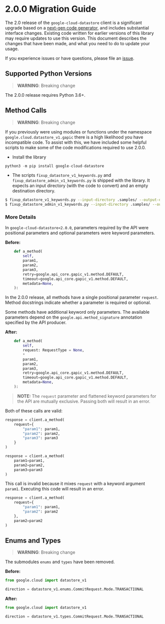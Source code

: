 # 2.0.0 Migration Guide

The 2.0 release of the `google-cloud-datastore` client is a significant upgrade based on a [next-gen code generator](https://github.com/googleapis/gapic-generator-python), and includes substantial interface changes. Existing code written for earlier versions of this library may require updates to use this version. This document describes the changes that have been made, and what you need to do to update your usage.

If you experience issues or have questions, please file an [issue](https://github.com/googleapis/python-datastore/issues).

## Supported Python Versions

> **WARNING**: Breaking change

The 2.0.0 release requires Python 3.6+.


## Method Calls

> **WARNING**: Breaking change

If you previously were using modules or functions under the namespace
`google.cloud.datastore_v1.gapic` there is a high likelihood you have incompatible code.
To assist with this, we have included some helpful scripts to make some of the code
modifications required to use 2.0.0.

* Install the library

```py
python3 -m pip install google-cloud-datastore
```

* The scripts `fixup_datastore_v1_keywords.py` and `fixup_datastore_admin_v1_keywords.py` 
is shipped with the library. It expects an input directory (with the code to convert)
and an empty destination directory.

```sh
$ fixup_datastore_v1_keywords.py --input-directory .samples/ --output-directory samples/
$ fixup_datastore_admin_v1_keywords.py --input-directory .samples/ --output-directory samples/
```

### More Details

In `google-cloud-datastore<2.0.0`, parameters required by the API were positional parameters and optional parameters were keyword parameters.

**Before:**
```py
    def a_method(
        self,
        param1,
        param2,
        param3,
        retry=google.api_core.gapic_v1.method.DEFAULT,
        timeout=google.api_core.gapic_v1.method.DEFAULT,
        metadata=None,
    ):
```

In the 2.0.0 release, all methods have a single positional parameter `request`. Method docstrings indicate whether a parameter is required or optional.

Some methods have additional keyword only parameters. The available parameters depend on the `google.api.method_signature` annotation specified by the API producer.


**After:**
```py
    def a_method(
        self,
        request: RequestType = None,
        *
        param1,
        param2,
        param3,
        retry=google.api_core.gapic_v1.method.DEFAULT,
        timeout=google.api_core.gapic_v1.method.DEFAULT,
        metadata=None,
    ):
```

> **NOTE:** The `request` parameter and flattened keyword parameters for the API are mutually exclusive.
> Passing both will result in an error.


Both of these calls are valid:

```py
response = client.a_method(
    request={
        "param1": param1,
        "param2": param2,
        "param3": param3
    }
)
```

```py
response = client.a_method(
    param1=param1,
    param2=param2,
    param3=param3
)
```

This call is invalid because it mixes `request` with a keyword argument `param1`. Executing this code
will result in an error.

```py
response = client.a_method(
    request={
        "param1": param1,
        "param2": param2
    },
    param2=param2
)
```



## Enums and Types


> **WARNING**: Breaking change

The submodules `enums` and `types` have been removed.

**Before:**
```py
from google.cloud import datastore_v1

direction = datastore_v1.enums.CommitRequest.Mode.TRANSACTIONAL
```


**After:**
```py
from google.cloud import datastore_v1

direction = datastore_v1.types.CommitRequest.Mode.TRANSACTIONAL
```
